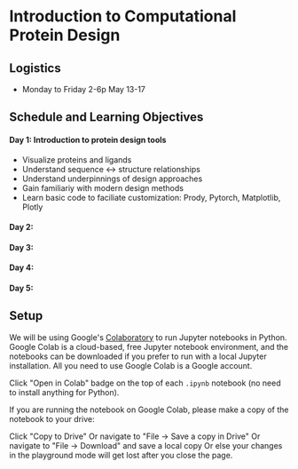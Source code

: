 # Introduction to Computational Protein Design

## Logistics
- Monday to Friday 2-6p May 13-17

## Schedule and Learning Objectives

#### Day 1: Introduction to protein design tools

- Visualize proteins and ligands
- Understand sequence <-> structure relationships
- Understand underpinnings of design approaches
- Gain familiariy with modern design methods
- Learn basic code to faciliate customization: Prody, Pytorch, Matplotlib, Plotly


#### Day 2:

#### Day 3:

#### Day 4:

#### Day 5:


## Setup

We will be using Google's [Colaboratory](https://colab.research.google.com/notebooks/welcome.ipynb) to run Jupyter notebooks in Python. Google Colab is a cloud-based, free Jupyter notebook environment, and the notebooks can be downloaded if you prefer to run with a local Jupyter installation. All you need to use Google Colab is a Google account.

Click "Open in Colab" badge on the top of each `.ipynb` notebook (no need to install anything for Python).

If you are running the notebook on Google Colab, please make a copy of the notebook to your drive:

Click "Copy to Drive"
Or navigate to "File -> Save a copy in Drive"
Or navigate to "File -> Download" and save a local copy
Or else your changes in the playground mode will get lost after you close the page.
